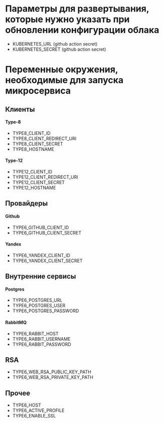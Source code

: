 # Параметры для развертывания, которые нужно указать при обновлении конфигурации облака

* KUBERNETES_URL (github action secret)
* KUBERNETES_SECRET (github action secret)

# Переменные окружения, необходимые для запуска микросервиса

## Клиенты

#### Type-8

* TYPE8_CLIENT_ID
* TYPE8_CLIENT_REDIRECT_URI
* TYPE8_CLIENT_SECRET
* TYPE8_HOSTNAME

#### Type-12

* TYPE12_CLIENT_ID
* TYPE12_CLIENT_REDIRECT_URI
* TYPE12_CLIENT_SECRET
* TYPE12_HOSTNAME

## Провайдеры

#### Github

* TYPE6_GITHUB_CLIENT_ID
* TYPE6_GITHUB_CLIENT_SECRET

#### Yandex

* TYPE6_YANDEX_CLIENT_ID
* TYPE6_YANDEX_CLIENT_SECRET

## Внутренние сервисы

#### Postgres

* TYPE6_POSTGRES_URL
* TYPE6_POSTGRES_USER
* TYPE6_POSTGRES_PASSWORD

#### RabbitMQ

* TYPE6_RABBIT_HOST
* TYPE6_RABBIT_USERNAME
* TYPE6_RABBIT_PASSWORD

## RSA

* TYPE6_WEB_RSA_PUBLIC_KEY_PATH
* TYPE6_WEB_RSA_PRIVATE_KEY_PATH

## Прочее

* TYPE6_HOST
* TYPE6_ACTIVE_PROFILE
* TYPE6_ENABLE_SSL
